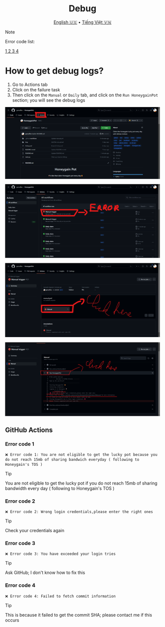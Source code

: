 <h1 align="center">Debug</h1>
<p align="center">
  <a href="Debug.md">English 🇺🇸</a>
  •
  <a href="Debug-vn.md">Tiếng Việt 🇻🇳</a>
</p>

> [!NOTE]
> Error code list:
> <p align="left">
> <a href="#error-code-1">1 </a>
> <a href="#error-code-2">2 </a>
> <a href="#error-code-3">3 </a>
> <a href="#error-code-4">4 </a>
> </p>
# How to get debug logs?
1. Go to Actions tab
2. Click on the failure task
3. Then click on the `Manual` or `Daily` tab, and click on the `Run HoneygainPot` section; you will see the debug logs

<p align="left">
  <img src="/Img/HoneygainPot/step-1.png">
</p>
<p align="center">
  <img src="/Img/HoneygainPot/step-2.png">
</p>
<p align="center">
  <img src="/Img/HoneygainPot/step-3.png">
</p>
<p align="left">
  <img src="/Img/HoneygainPot/step-4.png">
</p>
  
## GitHub Actions

### Error code 1

```
❌ Error code 1: You are not eligible to get the lucky pot because you do not reach 15mb of sharing bandwich everyday ( following to Honeygain's TOS )
```

> [!TIP]
> You are not eligible to get the lucky pot if you do not reach 15mb of sharing bandwidth every day ( following to Honeygain's TOS )

### Error code 2

```
❌ Error code 2: Wrong login credentials,please enter the right ones
```

> [!TIP]
> Check your credentials again

### Error code 3

```
❌ Error code 3: You have exceeded your login tries
```

> [!TIP]
> Ask GitHub; I don't know how to fix this

### Error code 4

```
❌ Error code 4: Failed to fetch commit information
```

> [!TIP]
> This is because it failed to get the commit SHA; please contact me if this occurs